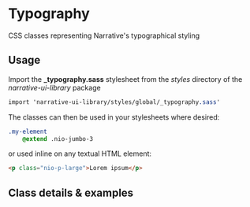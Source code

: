 # Typography

CSS classes representing Narrative's typographical styling 

## Usage

Import the **_typography.sass** stylesheet from the _styles_ directory of the _narrative-ui-library_ package

```sass
import 'narrative-ui-library/styles/global/_typography.sass'
```

The classes can then be used in your stylesheets where desired:

```sass
.my-element
	@extend .nio-jumbo-3
```

or used inline on any textual HTML element:

```html
<p class="nio-p-large">Lorem ipsum</p>
```

## Class details & examples

<TypographyList></TypographyList>